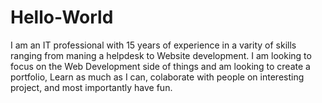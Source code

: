 # Hello-World
I am an IT professional with 15 years of experience in a varity of skills ranging from maning a helpdesk to Website development. I am looking to focus on the Web Development side of things and am looking to create a portfolio, Learn as much as I can, colaborate with people on interesting project, and most importantly have fun.
